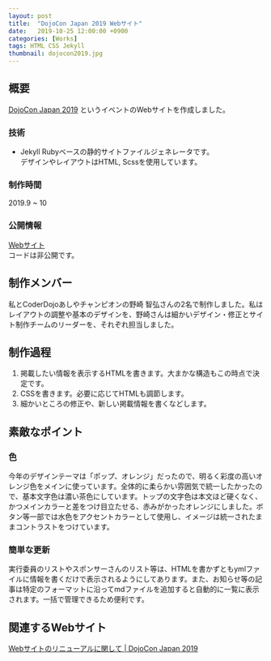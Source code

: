 ```yaml
---
layout: post
title:  "DojoCon Japan 2019 Webサイト"
date:   2019-10-25 12:00:00 +0900
categories: [Works]
tags: HTML CSS Jekyll
thumbnail: dojocon2019.jpg
---
```

## 概要
[DojoCon Japan 2019](https://dojocon2019.coderdojo.jp/) というイベントのWebサイトを作成しました。

### 技術
- Jekyll
Rubyベースの静的サイトファイルジェネレータです。  
デザインやレイアウトはHTML, Scssを使用しています。

### 制作時間
2019.9 ~ 10

### 公開情報
[Webサイト](https://dojocon2019.coderdojo.jp/)  
コードは非公開です。

## 制作メンバー
私とCoderDojoあしやチャンピオンの野崎 智弘さんの2名で制作しました。私はレイアウトの調整や基本のデザインを、野崎さんは細かいデザイン・修正とサイト制作チームのリーダーを、それぞれ担当しました。

## 制作過程
1. 掲載したい情報を表示するHTMLを書きます。大まかな構造もこの時点で決定です。
2. CSSを書きます。必要に応じてHTMLも調節します。
3. 細かいところの修正や、新しい掲載情報を書くなどします。

## 素敵なポイント
### 色
今年のデザインテーマは「ポップ、オレンジ」だったので、明るく彩度の高いオレンジ色をメインに使っています。全体的に柔らかい雰囲気で統一したかったので、基本文字色は濃い茶色にしています。トップの文字色は本文ほど硬くなく、かつメインカラーと差をつけ目立たせる、赤みがかったオレンジにしました。ボタン等一部では水色をアクセントカラーとして使用し、イメージは統一されたままコントラストをつけています。

### 簡単な更新
実行委員のリストやスポンサーさんのリスト等は、HTMLを書かずともymlファイルに情報を書くだけで表示されるようにしてあります。また、お知らせ等の記事は特定のフォーマットに沿ってmdファイルを追加すると自動的に一覧に表示されます。一括で管理できるため便利です。

## 関連するWebサイト
[Webサイトのリニューアルに関して | DojoCon Japan 2019](https://dojocon2019.coderdojo.jp/posts/4/)
